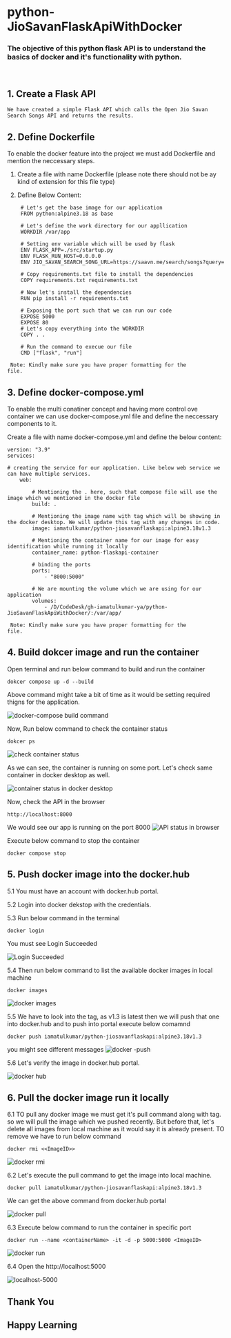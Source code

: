 # python-JioSavanFlaskApiWithDocker

### The objective of this python flask API is to understand the basics of docker and it's functionality with python. 



<br>

## 1. Create a Flask API 
 
    We have created a simple Flask API which calls the Open Jio Savan Search Songs API and returns the results.

## 2. Define Dockerfile
To enable the docker feature into the project we must add Dockerfile and mention the neccessary steps.

1. Create a file with name Dockerfile (please note there should not be ay kind of extension for this file type)

2. Define Below Content:

        # Let's get the base image for our application 
        FROM python:alpine3.18 as base 

        # Let's define the work directory for our appllication 
        WORKDIR /var/app

        # Setting env variable which will be used by flask 
        ENV FLASK_APP=./src/startup.py
        ENV FLASK_RUN_HOST=0.0.0.0
        ENV JIO_SAVAN_SEARCH_SONG_URL=https://saavn.me/search/songs?query=

        # Copy requirements.txt file to install the dependencies
        COPY requirements.txt requirements.txt

        # Now let's install the dependencies
        RUN pip install -r requirements.txt

        # Exposing the port such that we can run our code
        EXPOSE 5000
        EXPOSE 80
        # Let's copy everything into the WORKDIR
        COPY . .

        # Run the command to execue our file
        CMD ["flask", "run"]

<code> Note: Kindly make sure you have proper formatting for the file.</code>

## 3. Define docker-compose.yml
To enable the multi conatiner concept and having more control ove container we can use docker-compose.yml file and define the neccessary components to it.

Create a file with name docker-compose.yml and define the below content:

    version: "3.9"
    services:

    # creating the service for our application. Like below web service we can have multiple services.
        web:

            # Mentioning the . here, such that compose file will use the image which we mentioned in the docker file 
            build: .

            # Mentioning the image name with tag which will be showing in the docker desktop. We will update this tag with any changes in code.
            image: iamatulkumar/python-jiosavanflaskapi:alpine3.18v1.3

            # Mentioning the container name for our image for easy identification while running it locally
            container_name: python-flaskapi-container

            # binding the ports
            ports:
                - "8000:5000"

            # We are mounting the volume which we are using for our application
            volumes:
                - /D/CodeDesk/gh-iamatulkumar-ya/python-JioSavanFlaskApiWithDocker/:/var/app/
  
<code> Note: Kindly make sure you have proper formatting for the file.</code>

## 4. Build dokcer image and run the container
Open terminal and run below command to build and run the container

    dokcer compose up -d --build
Above command might take a bit of time as it would be setting required thigns for the application.

![docker-compose build command](gitImages/docker-compose-build.png)

Now, Run below command to check the container status

    dokcer ps
![check container status](gitImages/check-running-container.png)

As we can see, the container is running on some port. Let's check same container in docker desktop as well.

![container status in docker desktop](gitImages/check-running-container-in-docker-desktop.png)


Now, check the API in the browser

    http://localhost:8000

We would see our app is running on the port 8000
![API status in browser](gitImages/check-app-is-running.png)


Execute below command to stop the container

    docker compose stop

 
 ## 5. Push docker image into the docker.hub 

 5.1 You must have an account with docker.hub portal.

 5.2 Login into docker dekstop with the credentials.

 5.3 Run below command in the terminal

    docker login

You must see Login Succeeded

![Login Succeeded](gitImages/docker-login.png)

5.4 Then run below command to list the available docker images in local machine

    docker images

![docker images](gitImages/docker-images.png)

5.5 We have to look into the tag, as v1.3 is latest then we will push that one into docker.hub and to push into portal execute below comamnd 

    docker push iamatulkumar/python-jiosavanflaskapi:alpine3.18v1.3 

you might see different messages 
![docker -push](gitImages/docker-push.png)

5.6 Let's verify the image in docker.hub portal.

![docker hub](gitImages/docker-hub.png)


 ## 6. Pull the docker image run it locally

 6.1 TO pull any docker image we must get it's pull command along with tag. so we will pull the image which we pushed recently. But before that, let's delete all images from local machine as it would say it is already present. TO remove we have to run below command 

    docker rmi <<ImageID>>


![docker rmi ](gitImages/docker-rmi.png)


6.2 Let's execute the pull command to get the image into local machine.

    docker pull iamatulkumar/python-jiosavanflaskapi:alpine3.18v1.3

We can get the above command from docker.hub portal

![docker pull](gitImages/docker-pull.png)

6.3 Execute below command to run the container in specific port

    docker run --name <containerName> -it -d -p 5000:5000 <ImageID>

![docker run](gitImages/docker-run.png)


6.4 Open the http://localhost:5000 

![localhost-5000](gitImages/localhost-5000.png)


## Thank You
## Happy Learning